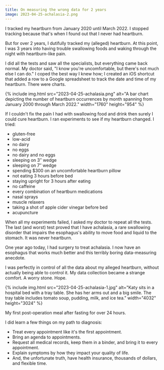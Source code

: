 ```yaml
---
title: On measuring the wrong data for 2 years
image: 2023-04-25-achalasia-2.png
---
```


I tracked my heartburn from January 2020 until March 2022. I stopped tracking because that's when I found out that I never had heartburn.

But for over 2 years, I dutifully tracked my (alleged) heartburn. At this point, I was 3 years into having trouble swallowing foods and waking through the night with heartburn-like pain.

I did all the tests and saw all the specialists, but everything came back normal. My doctor said, "I know you're uncomfortable, but there's not much else I can do." I coped the best way I knew how; I created an iOS shortcut that added a row to a Google spreadsheet to track the date and time of my heartburn. There were charts.

{% include img.html src="2023-04-25-achalasia.png" alt="A bar chart depicting the number of heartburn occurrences by month spanning from January 2000 through March 2022." width="1760" height="954" %}

If I couldn't fix the pain I had with swallowing food and drink then surely I could cure heartburn. I ran experiments to see if my heartburn changed. I tried:

- gluten-free
- low-acid
- no dairy
- no eggs
- no dairy and no eggs
- sleeping on 3&Prime; wedge
- sleeping on 7&Prime; wedge
- spending $300 on an uncomfortable heartburn pillow
- not eating 3 hours before bed
- staying upright for 3 hours after eating
- no caffeine
- every combination of heartburn medications
- nasal sprays
- muscle relaxers
- taking a shot of apple cider vinegar before bed
- acupuncture

When all my experiments failed, I asked my doctor to repeat all the tests. The last (and worst) test proved that I have achalasia, a rare swallowing disorder that impairs the esophagus's ability to move food and liquid to the stomach. It was never heartburn.

One year ago today, I had surgery to treat achalasia. I now have an esophagus that works much better and this terribly boring data-measuring anecdote.

I was perfectly in control of all the data about my alleged heartburn, without actually being able to control it. My data collection became a strange comfort. A worry stone. Hope.

{% include img.html src="2023-04-25-achalasia-1.jpg" alt="Katy sits in a hospital bed with a tray table. She has her arms out and a big smile. The tray table includes tomato soup, pudding, milk, and ice tea." width="4032" height="3024" %}

<figcaption style="margin-top: 0;">My first post-operation meal after fasting for over 24 hours.</figcaption>

I did learn a few things on my path to diagnosis:

- Treat every appointment like it's the first appointment.
- Bring an agenda to appointments.
- Request all medical records, keep them in a binder, and bring it to every appointment.
- Explain symptoms by how they impact your quality of life.
- And, the unfortunate truth, have health insurance, thousands of dollars, and flexible time.
